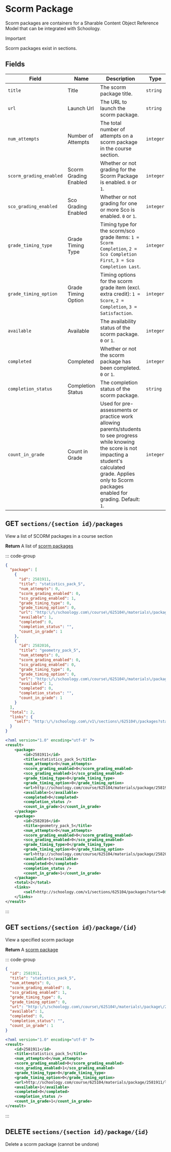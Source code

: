 # Scorm Package

Scorm packages are containers for a Sharable Content Object Reference Model that can be integrated with Schoology.

> [!IMPORTANT]
> Scorm packages exist in sections.

## Fields

| Field                   | Name                  | Description                                                                                                                                                                                                                  | Type      |
| ----------------------- | --------------------- | ---------------------------------------------------------------------------------------------------------------------------------------------------------------------------------------------------------------------------- | --------- |
| `title`                 | Title                 | The scorm package title.                                                                                                                                                                                                     | `string`  |
| `url`                   | Launch Url            | The URL to launch the scorm package.                                                                                                                                                                                         | `string`  |
| `num_attempts`          | Number of Attempts    | The total number of attempts on a scorm package in the course section.                                                                                                                                                       | `integer` |
| `scorm_grading_enabled` | Scorm Grading Enabled | Whether or not grading for the Scorm Package is enabled. `0` or `1`.                                                                                                                                                         | `integer` |
| `sco_grading_enabled`   | Sco Grading Enabled   | Whether or not grading for one or more Sco is enabled. `0` or `1`.                                                                                                                                                           | `integer` |
| `grade_timing_type`     | Grade Timing Type     | Timing type for the scorm/sco grade items: `1 = Scorm Completion`, `2 = Sco Completion First`, `3 = Sco Completion Last`.                                                                                                    | `integer` |
| `grade_timing_option`   | Grade Timing Option   | Timing options for the scorm grade item (excl. extra credit): `1 = Score`, `2 = Completion`, `3 = Satisfaction`.                                                                                                             | `integer` |
| `available`             | Available             | The availability status of the scorm package. `0` or `1`.                                                                                                                                                                    | `integer` |
| `completed`             | Completed             | Whether or not the scorm package has been completed. `0` or `1`.                                                                                                                                                             | `integer` |
| `completion_status`     | Completion Status     | The completion status of the scorm package.                                                                                                                                                                                  | `string`  |
| `count_in_grade`        | Count in Grade        | Used for pre-assessments or practice work allowing parents/students to see progress while knowing the score is not impacting a student's calculated grade. Applies only to Scorm packages enabled for grading. Default: `1`. | `integer` |

## GET `sections/{section id}/packages`

View a list of SCORM packages in a course section

**Return** A list of [scorm packages](#fields)

::: code-group

```json [JSON]
{
  "package": [
    {
      "id": 2581911,
      "title": "statistics_pack_5",
      "num_attempts": 0,
      "scorm_grading_enabled": 0,
      "sco_grading_enabled": 1,
      "grade_timing_type": 0,
      "grade_timing_option": 0,
      "url": "http:\/\/schoology.com\/course\/625104\/materials\/package\/2581911\/launch",
      "available": 1,
      "completed": 0,
      "completion_status": "",
      "count_in_grade": 1
    },
    {
      "id": 2582016,
      "title": "geometry_pack_5",
      "num_attempts": 0,
      "scorm_grading_enabled": 0,
      "sco_grading_enabled": 0,
      "grade_timing_type": 0,
      "grade_timing_option": 0,
      "url": "http:\/\/schoology.com\/course\/625104\/materials\/package\/2582016\/launch",
      "available": 1,
      "completed": 0,
      "completion_status": "",
      "count_in_grade": 1
    }
  ],
  "total": 2,
  "links": {
    "self": "http:\/\/schoology.com\/v1\/sections\/625104\/packages?start=0&limit=20"
  }
}
```

```xml [XML]
<?xml version="1.0" encoding="utf-8" ?>
<result>
	<package>
		<id>2581911</id>
		<title>statistics_pack_5</title>
		<num_attempts>0</num_attempts>
		<scorm_grading_enabled>0</scorm_grading_enabled>
		<sco_grading_enabled>1</sco_grading_enabled>
		<grade_timing_type>0</grade_timing_type>
		<grade_timing_option>0</grade_timing_option>
		<url>http://schoology.com/course/625104/materials/package/2581911/launch</url>
		<available>1</available>
		<completed>0</completed>
		<completion_status />
		<count_in_grade>1</count_in_grade>
	</package>
	<package>
		<id>2582016</id>
		<title>geometry_pack_5</title>
		<num_attempts>0</num_attempts>
		<scorm_grading_enabled>0</scorm_grading_enabled>
		<sco_grading_enabled>0</sco_grading_enabled>
		<grade_timing_type>0</grade_timing_type>
		<grade_timing_option>0</grade_timing_option>
		<url>http://schoology.com/course/625104/materials/package/2582016/launch</url>
		<available>1</available>
		<completed>0</completed>
		<completion_status />
		<count_in_grade>1</count_in_grade>
	</package>
	<total>2</total>
	<links>
		<self>http://schoology.com/v1/sections/625104/packages?start=0&amp;limit=20</self>
	</links>
</result>
```

:::

## GET `sections/{section id}/package/{id}`

View a specified scorm package

**Return** A [scorm package](#fields)

::: code-group

```json [JSON]
{
  "id": 2581911,
  "title": "statistics_pack_5",
  "num_attempts": 0,
  "scorm_grading_enabled": 0,
  "sco_grading_enabled": 1,
  "grade_timing_type": 0,
  "grade_timing_option": 0,
  "url": "http:\/\/schoology.com\/course\/625104\/materials\/package\/2581911\/launch",
  "available": 1,
  "completed": 0,
  "completion_status": "",
  "count_in_grade": 1
}
```

```xml [XML]
<?xml version="1.0" encoding="utf-8" ?>
<result>
	<id>2581911</id>
	<title>statistics_pack_5</title>
	<num_attempts>0</num_attempts>
	<scorm_grading_enabled>0</scorm_grading_enabled>
	<sco_grading_enabled>1</sco_grading_enabled>
	<grade_timing_type>0</grade_timing_type>
	<grade_timing_option>0</grade_timing_option>
	<url>http://schoology.com/course/625104/materials/package/2581911/launch</url>
	<available>1</available>
	<completed>0</completed>
	<completion_status />
	<count_in_grade>1</count_in_grade>
</result>
```

:::

## DELETE `sections/{section id}/package/{id}`

Delete a scorm package (cannot be undone)
